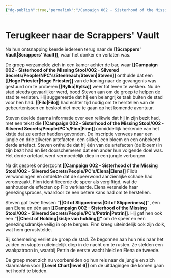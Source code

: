 ```yaml
---
{"dg-publish":true,"permalink":"/Campaign 002 - Sisterhood of the Missing Stool/002 - Silvered Secrets/Notes/Session recaps/Recap 017/"}
---
```


# Terugkeer naar de **Scrappers' Vault**

Na hun ontsnapping keerde iedereen terug naar de **[[Scrappers' Vault\|Scrappers' Vault]]**, waar het donker en verlaten was.

De groep verzamelde zich in een kamer achter de bar, waar **[[Campaign 002 - Sisterhood of the Missing Stool/002 - Silvered Secrets/People/NPC's/Steelreach/Steven\|Steven]]** onthulde dat een **[[Hoge Priester\|Hoge Priester]]** van de koning naar de gevangenis was gestuurd om te proberen **[[Rylka\|Rylka]]** weer tot leven te wekken. Nu de stad steeds gevaarlijker werd, bood Steven aan om de groep te helpen de stad te verlaten. Hij suggereerde dat hij een belangrijke taak buiten de stad voor hen had. **[[Filo\|Filo]]** had echter tijd nodig om te herstellen van de gebeurtenissen en besloot niet mee te gaan op het komende avontuur.

Steven deelde daarna informatie over een relikwie dat hij in zijn bezit had, met een tekst die **[[Campaign 002 - Sisterhood of the Missing Stool/002 - Silvered Secrets/People/PC's/Finn\|Finn]]** onmiddellijk herkende van het kistje dat ze eerder hadden gevonden. De inscriptie verwees naar een jungle en drie zilveren artefacten: een sikkel, een bloem en een onbekend derde artefact. Steven onthulde dat hij één van de artefacten (de bloem) in zijn bezit had en liet doorschemeren dat een ander hun volgende doel was. Het derde artefact werd vermoedelijk diep in een jungle verborgen.

Na dit gesprek onderzocht **[[Campaign 002 - Sisterhood of the Missing Stool/002 - Silvered Secrets/People/PC's/Elena\|Elena]]** Filo’s verwondingen en ontdekte dat de speerwond aanzienlijke schade had veroorzaakt. Finn identificeerde de speer als vergiftigd, wat de aanhoudende effecten op Filo verklaarde. Elena versnelde haar genezingsproces, waardoor ze een betere kans had om te herstellen.

Steven gaf twee flessen **"[[Oil of Slipperiness\|Oil of Slipperiness]]"**, één aan Elena en één aan **[[Campaign 002 - Sisterhood of the Missing Stool/002 - Silvered Secrets/People/PC's/Petrin\|Petrin]]**. Hij gaf hen ook een **"[[Chest of Holding\|kistje van holding]]"** om de speer en een genezingsdrankje veilig in op te bergen. Finn kreeg uiteindelijk ook zijn dolk, wat hem geruststelde.

Bij schemering verliet de groep de stad. Ze begonnen aan hun reis naar het zuiden en stopten uiteindelijk diep in de nacht om te rusten. Ze stelden een waakpatroon in, waarbij Petrin de eerste wacht hield en Elena de tweede.

De groep moet zich nu voorbereiden op hun reis naar de jungle en zich klaarmaken voor **[[Level Chart\|level 6]]** om de uitdagingen die komen gaan het hoofd te bieden.